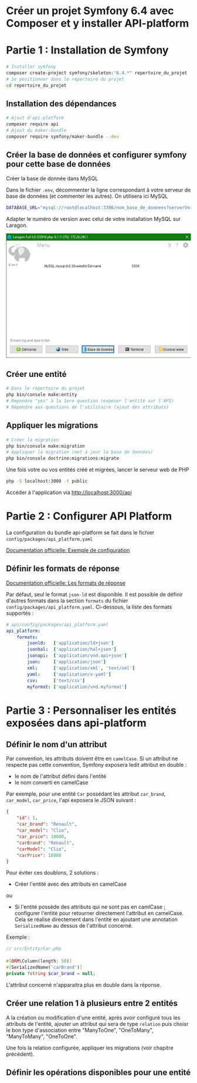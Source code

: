# Créer un projet Symfony 6.4 avec Composer et y installer API-platform

# Partie 1 : Installation de Symfony

```sh
# Installer symfony
composer create-project symfony/skeleton:"6.4.*" repertoire_du_projet
# Se positionner dans le répertoire du projet
cd repertoire_du_projet
```

## Installation des dépendances

```sh
# Ajout d'api-platform
composer require api
# Ajout du maker-bundle
composer require symfony/maker-bundle --dev
```

## Créer la base de données et configurer symfony pour cette base de données

Créer la base de donnée dans MySQL

Dans le fichier `.env`, décommenter la ligne correspondant à votre serveur de base de données (et commenter les autres). On utilisera ici MySQL

```sh
DATABASE_URL="mysql://root@localhost:3306/nom_base_de_donnees?serverVersion=8.0.30&charset=utf8mb4"
```
Adapter le numéro de version avec celui de votre installation MySQL sur Laragon.

![Laragon-mysql](./assets/laragon-mysql.jpg)


## Créer une entité 

```sh
# Dans le répertoire du projet
php bin/console make:entity
# Repondre "yes" à la 1ere question (exposer l'entité sur l'API)
# Répondre aux questions de l'utilitaire (ajout des attributs)
```

## Appliquer les migrations

```sh
# Créer la migration
php bin/console make:migration
# Appliquer la migration (met à jour la base de données)
php bin/console doctrine:migrations:migrate
```

Une fois votre ou vos entités créé et migrées, lancer le serveur web de PHP

```sh
php -S localhost:3000 -t public
```

Accéder à l'application via [http://localhost:3000/api](http://localhost:3000/api)

# Partie 2 : Configurer API Platform

La configuration du bundle api-platform se fait dans le fichier `config/packages/api_platform.yaml`

[Documentation officielle: Exemple de configuration](https://api-platform.com/docs/core/configuration/)

## Définir les formats de réponse

[Documentation officielle: Les formats de réponse](https://api-platform.com/docs/core/content-negotiation/)

Par défaut, seul le format `json-ld` est disponible. Il est possible de définir d'autres formats dans la section `formats` du fichier `config/packages/api_platform.yaml`. Ci-dessous, la liste des formats supportés : 

```yml
# api/config/packages/api_platform.yaml
api_platform:
    formats:
        jsonld:   ['application/ld+json']
        jsonhal:  ['application/hal+json']
        jsonapi:  ['application/vnd.api+json']
        json:     ['application/json']
        xml:      ['application/xml', 'text/xml']
        yaml:     ['application/x-yaml']
        csv:      ['text/csv']
        myformat: ['application/vnd.myformat']
```

# Partie 3 : Personnaliser les entités exposées dans api-platform

## Définir le nom d'un attribut 

Par convention, les attributs doivent être en `camelCase`. Si un attribut ne respecte pas cette convention, Symfony exposera ledit attribut en double : 
- le nom de l'attribut défini dans l'entité
- le nom converti en camelCase

Par exemple, pour une entité `Car` possédant les attribut `car_brand`, `car_model`, `car_price`, l'api exposera le JSON suivant : 

```json
{
    "id": 1,
    "car_brand": "Renault",
    "car_model": "Clio",
    "car_price": 18000,
    "carBrand": "Renault",
    "carModel": "Clio",
    "carPrice": 18000
}
```

Pour éviter ces doublons, 2 solutions : 
- Créer l'entité avec des attributs en camelCase

ou 

- Si l'entité possède des attributs qui ne sont pas en camlCase ; configurer l'entité pour retourner directement l'attribut en camelCase. Cela se réalise directement dans l'entité en ajoutant une annotation `SerializedName` au dessus de l'attribut concerné.

Exemple : 
```php
// src/Entity/Car.php

#[ORM\Column(length: 50)]
#[SerializedName('carBrand')] 
private ?string $car_brand = null;
```

L'attribut concerné n'apparaitra plus en double dans la réponse.

## Créer une relation 1 à plusieurs entre 2 entités

A la création ou modification d'une entité, après avoir configuré tous les attributs de l'entité, ajouter un attribut qui sera de type `relation` puis choisr le bon type d'association entre "ManyToOne", "OneToMany", "ManyToMany", "OneToOne".

Une fois la relation configurée, appliquer les migrations (voir chapitre précédent).


## Définir les opérations disponibles pour une entité 

